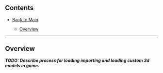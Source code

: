 ## Contents
* [Back to Main](../../..)

  * [Overview](#overview)  

----------------------------------------
## Overview
**_TODO: Describe process for loading importing and loading custom 3d models in game._**

